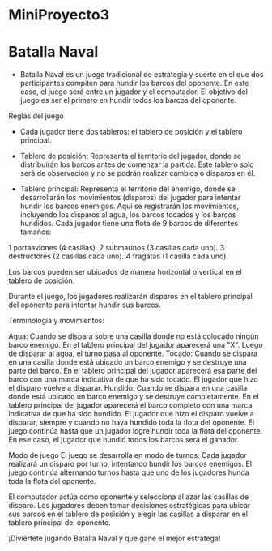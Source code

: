 # MiniProyecto3
# **Batalla Naval**

- Batalla Naval es un juego tradicional de estrategia y suerte en el que dos participantes compiten para hundir los barcos del oponente. En este caso, el juego será entre un jugador y el computador. El objetivo del juego es ser el primero en hundir todos los barcos del oponente.

Reglas del juego
- Cada jugador tiene dos tableros: el tablero de posición y el tablero principal.

- Tablero de posición: Representa el territorio del jugador, donde se distribuirán los barcos antes de comenzar la partida. Este tablero solo será de observación y no se podrán realizar cambios o disparos en él.
- Tablero principal: Representa el territorio del enemigo, donde se desarrollarán los movimientos (disparos) del jugador para intentar hundir los barcos enemigos. Aquí se registrarán los movimientos, incluyendo los disparos al agua, los barcos tocados y los barcos hundidos.
Cada jugador tiene una flota de 9 barcos de diferentes tamaños:

1 portaaviones (4 casillas).
2 submarinos (3 casillas cada uno).
3 destructores (2 casillas cada uno).
4 fragatas (1 casilla cada uno).

Los barcos pueden ser ubicados de manera horizontal o vertical en el tablero de posición.

Durante el juego, los jugadores realizarán disparos en el tablero principal del oponente para intentar hundir sus barcos.

Terminología y movimientos:

Agua: Cuando se dispara sobre una casilla donde no está colocado ningún barco enemigo. En el tablero principal del jugador aparecerá una "X". Luego de disparar al agua, el turno pasa al oponente.
Tocado: Cuando se dispara en una casilla donde está ubicado un barco enemigo y se destruye una parte del barco. En el tablero principal del jugador aparecerá esa parte del barco con una marca indicativa de que ha sido tocado. El jugador que hizo el disparo vuelve a disparar.
Hundido: Cuando se dispara en una casilla donde está ubicado un barco enemigo y se destruye completamente. En el tablero principal del jugador aparecerá el barco completo con una marca indicativa de que ha sido hundido. El jugador que hizo el disparo vuelve a disparar, siempre y cuando no haya hundido toda la flota del oponente.
El juego continúa hasta que un jugador logre hundir toda la flota del oponente. En ese caso, el jugador que hundió todos los barcos será el ganador.

Modo de juego
El juego se desarrolla en modo de turnos. Cada jugador realizará un disparo por turno, intentando hundir los barcos enemigos. El juego continúa alternando turnos hasta que uno de los jugadores hunda toda la flota del oponente.

El computador actúa como oponente y selecciona al azar las casillas de disparo. Los jugadores deben tomar decisiones estratégicas para ubicar sus barcos en el tablero de posición y elegir las casillas a disparar en el tablero principal del oponente.

¡Diviértete jugando Batalla Naval y que gane el mejor estratega!
